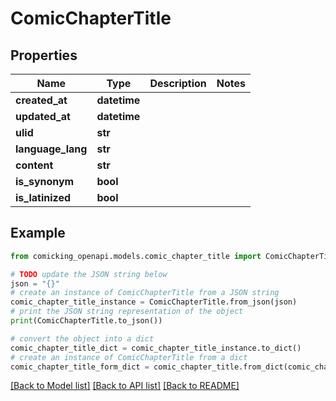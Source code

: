# ComicChapterTitle


## Properties

Name | Type | Description | Notes
------------ | ------------- | ------------- | -------------
**created_at** | **datetime** |  | 
**updated_at** | **datetime** |  | 
**ulid** | **str** |  | 
**language_lang** | **str** |  | 
**content** | **str** |  | 
**is_synonym** | **bool** |  | 
**is_latinized** | **bool** |  | 

## Example

```python
from comicking_openapi.models.comic_chapter_title import ComicChapterTitle

# TODO update the JSON string below
json = "{}"
# create an instance of ComicChapterTitle from a JSON string
comic_chapter_title_instance = ComicChapterTitle.from_json(json)
# print the JSON string representation of the object
print(ComicChapterTitle.to_json())

# convert the object into a dict
comic_chapter_title_dict = comic_chapter_title_instance.to_dict()
# create an instance of ComicChapterTitle from a dict
comic_chapter_title_form_dict = comic_chapter_title.from_dict(comic_chapter_title_dict)
```
[[Back to Model list]](../README.md#documentation-for-models) [[Back to API list]](../README.md#documentation-for-api-endpoints) [[Back to README]](../README.md)


